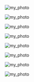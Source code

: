  <p align="center">
<img src="IMG_1689683793430.png" alt="my_photo">
 </p>
 
 <p align="center">
<img src="IMG_1689685617548.png" alt="my_photo">
 </p>

  <p align="center">
<img src="IMG_1689687755322.png" alt="my_photo">
 </p>

  <p align="center">
<img src="IMG_1689688955428.png" alt="my_photo">
 </p>

  <p align="center">
<img src="IMG_1689686173644.png" alt="my_photo">
 </p>
 
 <p align="center">
<img src="IMG_1690193638427.png" alt="my_photo">
 </p>

  <p align="center">
<img src="IMG_1690281183178.png" alt="my_photo">
 </p>

  <p align="center">
<img src="IMG_1689688955428.png" alt="my_photo">
 </p>



